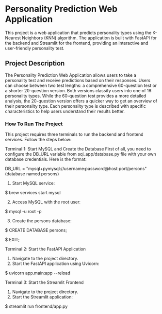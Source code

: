 # Personality Prediction Web Application

This project is a web application that predicts personality types using the K-Nearest Neighbors (KNN) algorithm. The application is built with FastAPI for the backend and Streamlit for the frontend, providing an interactive and user-friendly personality test.

## Project Description

The Personality Prediction Web Application allows users to take a personality test and receive predictions based on their responses. Users can choose between two test lengths: a comprehensive 60-question test or a shorter 20-question version. Both versions classify users into one of 16 personality types. While the 60-question test provides a more detailed analysis, the 20-question version offers a quicker way to get an overview of their personality type. Each personality type is described with specific characteristics to help users understand their results better.


### How To Run The Project

This project requires three terminals to run the backend and frontend services. Follow the steps below:

Terminal 1: Start MySQL and Create the Database
First of all, you need to configure the DB_URL variable from sql_app/database.py file with your own database credentials. Here is the format:

DB_URL = "mysql+pymysql://username:password@host:port/persons" (database named persons)

1. Start MySQL service:
   
$ brew services start mysql

2. Access MySQL with the root user:
   
$ mysql -u root -p

3. Create the persons database:

$ CREATE DATABASE persons;

$ EXIT;

Terminal 2: Start the FastAPI Application
1. Navigate to the project directory.
2. Start the FastAPI application using Uvicorn:

$ uvicorn app.main:app --reload  

Terminal 3: Start the Streamlit Frontend
1. Navigate to the project directory.
2. Start the Streamlit application:

$ streamlit run frontend/app.py 


